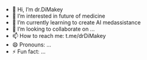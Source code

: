 - 👋 Hi, I’m dr.DiMakey
- 👀 I’m interested in future of medicine 
- 🌱 I’m currently learning to create AI medassistance 
- 💞️ I’m looking to collaborate on ...
- 📫 How to reach me: t.me/drDiMakey
- 😄 Pronouns: ...
- ⚡ Fun fact: ...

<!---
drDiMakey/drDiMakey is a ✨ special ✨ repository because its `README.md` (this file) appears on your GitHub profile.
You can click the Preview link to take a look at your changes.
--->
